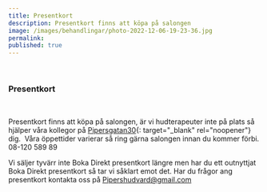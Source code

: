 ```yaml
---
title: Presentkort
description: Presentkort finns att köpa på salongen
image: /images/behandlingar/photo-2022-12-06-19-23-36.jpg
permalink:
published: true
---
```

&nbsp;

### Presentkort

&nbsp;

Presentkort finns att köpa p&aring; salongen, är vi hudterapeuter inte p&aring; plats s&aring; hjälper v&aring;ra kollegor p&aring; [Pipersgatan30](https://pipersgatan30.se/){: target="_blank" rel="noopener"} dig.&nbsp; V&aring;ra öppettider varierar s&aring; ring gärna salongen innan du kommer förbi. 08-120 589 89

Vi säljer tyvärr inte Boka Direkt presentkort längre men har du ett outnyttjat Boka Direkt presentkort s&aring; tar vi s&aring;klart emot det. Har du fr&aring;gor ang presentkort kontakta oss p&aring; Pipershudvard@gmail.com

&nbsp;